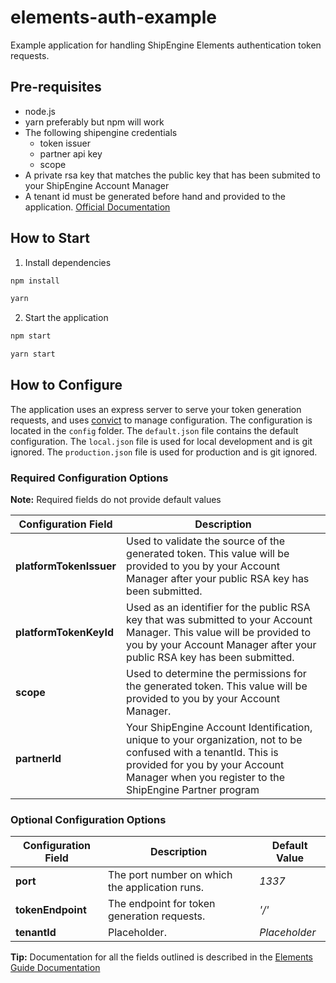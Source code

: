 # elements-auth-example

Example application for handling ShipEngine Elements authentication token requests.

## Pre-requisites

- node.js
- yarn preferably but npm will work
- The following shipengine credentials
  - token issuer
  - partner api key
  - scope
- A private rsa key that matches the public key that has been submited to your ShipEngine Account Manager
- A tenant id must be generated before hand and provided to the application. [Official Documentation](https://www.shipengine.com/docs/partners/accounts/create/)

## How to Start

1. Install dependencies

```bash
npm install
```

```bash
yarn
```

2. Start the application

```bash
npm start
```

```bash
yarn start
```

## How to Configure

The application uses an express server to serve your token generation requests, and uses [convict](https://github.com/mozilla/node-convict/tree/master) to manage configuration. The configuration is located in the `config` folder. The `default.json` file contains the default configuration. The `local.json` file is used for local development and is git ignored. The `production.json` file is used for production and is git ignored.

### Required Configuration Options

**Note:** Required fields do not provide default values

| Configuration Field     | Description                                                                                                                                                                                                   |
| ----------------------- | ------------------------------------------------------------------------------------------------------------------------------------------------------------------------------------------------------------- |
| **platformTokenIssuer** | Used to validate the source of the generated token. This value will be provided to you by your Account Manager after your public RSA key has been submitted.                                                  |
| **platformTokenKeyId**  | Used as an identifier for the public RSA key that was submitted to your Account Manager. This value will be provided to you by your Account Manager after your public RSA key has been submitted.             |
| **scope**               | Used to determine the permissions for the generated token. This value will be provided to you by your Account Manager.                                                                                        |
| **partnerId**           | Your ShipEngine Account Identification, unique to your organization, not to be confused with a tenantId. This is provided for you by your Account Manager when you register to the ShipEngine Partner program |

### Optional Configuration Options

| Configuration Field | Description                                    | Default Value |
| ------------------- | ---------------------------------------------- | ------------- |
| **port**            | The port number on which the application runs. | _1337_        |
| **tokenEndpoint**   | The endpoint for token generation requests.    | _'/'_         |
| **tenantId**        | Placeholder.                                   | _Placeholder_ |

**Tip:** Documentation for all the fields outlined is described in the [Elements Guide Documentation](https://www.shipengine.com/docs/elements/elements-guide/#elements-jwt-generation)
